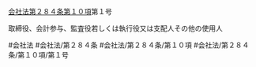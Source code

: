 [会社法第２８４条第１０項](会社法＿＿＿＿第２８４条第１０項)第１号

取締役、会計参与、監査役若しくは執行役又は支配人その他の使用人


#会社法
#会社法/第２８４条
#会社法/第２８４条/第１０項
#会社法/第２８４条/第１０項/第１号
